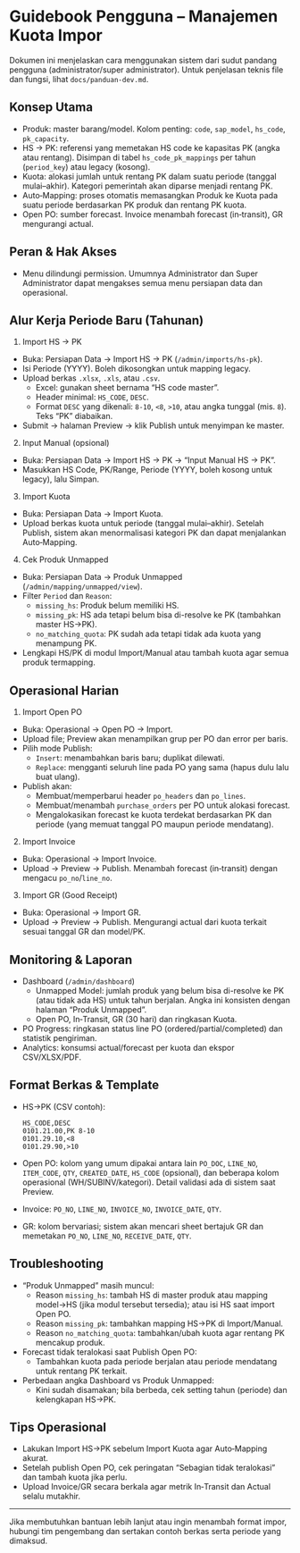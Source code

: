 # Guidebook Pengguna – Manajemen Kuota Impor

Dokumen ini menjelaskan cara menggunakan sistem dari sudut pandang pengguna (administrator/super administrator). Untuk penjelasan teknis file dan fungsi, lihat `docs/panduan-dev.md`.

## Konsep Utama

- Produk: master barang/model. Kolom penting: `code`, `sap_model`, `hs_code`, `pk_capacity`.
- HS → PK: referensi yang memetakan HS code ke kapasitas PK (angka atau rentang). Disimpan di tabel `hs_code_pk_mappings` per tahun (`period_key`) atau legacy (kosong).
- Kuota: alokasi jumlah untuk rentang PK dalam suatu periode (tanggal mulai–akhir). Kategori pemerintah akan diparse menjadi rentang PK.
- Auto‑Mapping: proses otomatis memasangkan Produk ke Kuota pada suatu periode berdasarkan PK produk dan rentang PK kuota.
- Open PO: sumber forecast. Invoice menambah forecast (in‑transit), GR mengurangi actual.

## Peran & Hak Akses

- Menu dilindungi permission. Umumnya Administrator dan Super Administrator dapat mengakses semua menu persiapan data dan operasional.

## Alur Kerja Periode Baru (Tahunan)

1) Import HS → PK

- Buka: Persiapan Data → Import HS → PK (`/admin/imports/hs-pk`).
- Isi Periode (YYYY). Boleh dikosongkan untuk mapping legacy.
- Upload berkas `.xlsx`, `.xls`, atau `.csv`.
  - Excel: gunakan sheet bernama “HS code master”.
  - Header minimal: `HS_CODE`, `DESC`.
  - Format `DESC` yang dikenali: `8-10`, `<8`, `>10`, atau angka tunggal (mis. `8`). Teks “PK” diabaikan.
- Submit → halaman Preview → klik Publish untuk menyimpan ke master.

2) Input Manual (opsional)

- Buka: Persiapan Data → Import HS → PK → “Input Manual HS → PK”.
- Masukkan HS Code, PK/Range, Periode (YYYY, boleh kosong untuk legacy), lalu Simpan.

3) Import Kuota

- Buka: Persiapan Data → Import Kuota.
- Upload berkas kuota untuk periode (tanggal mulai–akhir). Setelah Publish, sistem akan menormalisasi kategori PK dan dapat menjalankan Auto‑Mapping.

4) Cek Produk Unmapped

- Buka: Persiapan Data → Produk Unmapped (`/admin/mapping/unmapped/view`).
- Filter `Period` dan `Reason`:
  - `missing_hs`: Produk belum memiliki HS.
  - `missing_pk`: HS ada tetapi belum bisa di-resolve ke PK (tambahkan master HS→PK).
  - `no_matching_quota`: PK sudah ada tetapi tidak ada kuota yang menampung PK.
- Lengkapi HS/PK di modul Import/Manual atau tambah kuota agar semua produk termapping.

## Operasional Harian

1) Import Open PO

- Buka: Operasional → Open PO → Import.
- Upload file; Preview akan menampilkan grup per PO dan error per baris.
- Pilih mode Publish:
  - `Insert`: menambahkan baris baru; duplikat dilewati.
  - `Replace`: mengganti seluruh line pada PO yang sama (hapus dulu lalu buat ulang).
- Publish akan:
  - Membuat/memperbarui header `po_headers` dan `po_lines`.
  - Membuat/menambah `purchase_orders` per PO untuk alokasi forecast.
  - Mengalokasikan forecast ke kuota terdekat berdasarkan PK dan periode (yang memuat tanggal PO maupun periode mendatang).

2) Import Invoice

- Buka: Operasional → Import Invoice.
- Upload → Preview → Publish. Menambah forecast (in‑transit) dengan mengacu `po_no`/`line_no`.

3) Import GR (Good Receipt)

- Buka: Operasional → Import GR.
- Upload → Preview → Publish. Mengurangi actual dari kuota terkait sesuai tanggal GR dan model/PK.

## Monitoring & Laporan

- Dashboard (`/admin/dashboard`)
  - Unmapped Model: jumlah produk yang belum bisa di-resolve ke PK (atau tidak ada HS) untuk tahun berjalan. Angka ini konsisten dengan halaman “Produk Unmapped”.
  - Open PO, In‑Transit, GR (30 hari) dan ringkasan Kuota.
- PO Progress: ringkasan status line PO (ordered/partial/completed) dan statistik pengiriman.
- Analytics: konsumsi actual/forecast per kuota dan ekspor CSV/XLSX/PDF.

## Format Berkas & Template

- HS→PK (CSV contoh):

  ```csv
  HS_CODE,DESC
  0101.21.00,PK 8-10
  0101.29.10,<8
  0101.29.90,>10
  ```

- Open PO: kolom yang umum dipakai antara lain `PO_DOC`, `LINE_NO`, `ITEM_CODE`, `QTY`, `CREATED_DATE`, `HS_CODE` (opsional), dan beberapa kolom operasional (WH/SUBINV/kategori). Detail validasi ada di sistem saat Preview.
- Invoice: `PO_NO`, `LINE_NO`, `INVOICE_NO`, `INVOICE_DATE`, `QTY`.
- GR: kolom bervariasi; sistem akan mencari sheet bertajuk GR dan memetakan `PO_NO`, `LINE_NO`, `RECEIVE_DATE`, `QTY`.

## Troubleshooting

- “Produk Unmapped” masih muncul:
  - Reason `missing_hs`: tambah HS di master produk atau mapping model→HS (jika modul tersebut tersedia); atau isi HS saat import Open PO.
  - Reason `missing_pk`: tambahkan mapping HS→PK di Import/Manual.
  - Reason `no_matching_quota`: tambahkan/ubah kuota agar rentang PK mencakup produk.
- Forecast tidak teralokasi saat Publish Open PO:
  - Tambahkan kuota pada periode berjalan atau periode mendatang untuk rentang PK terkait.
- Perbedaan angka Dashboard vs Produk Unmapped:
  - Kini sudah disamakan; bila berbeda, cek setting tahun (periode) dan kelengkapan HS→PK.

## Tips Operasional

- Lakukan Import HS→PK sebelum Import Kuota agar Auto‑Mapping akurat.
- Setelah publish Open PO, cek peringatan “Sebagian tidak teralokasi” dan tambah kuota jika perlu.
- Upload Invoice/GR secara berkala agar metrik In‑Transit dan Actual selalu mutakhir.

---

Jika membutuhkan bantuan lebih lanjut atau ingin menambah format impor, hubungi tim pengembang dan sertakan contoh berkas serta periode yang dimaksud.

